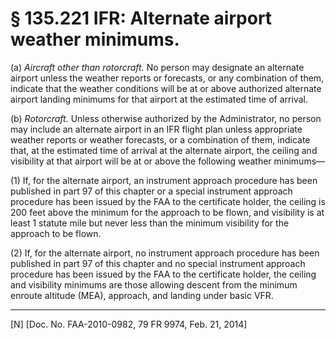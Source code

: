 # § 135.221   IFR: Alternate airport weather minimums.

(a) *Aircraft other than rotorcraft.* No person may designate an alternate airport unless the weather reports or forecasts, or any combination of them, indicate that the weather conditions will be at or above authorized alternate airport landing minimums for that airport at the estimated time of arrival.


(b) *Rotorcraft.* Unless otherwise authorized by the Administrator, no person may include an alternate airport in an IFR flight plan unless appropriate weather reports or weather forecasts, or a combination of them, indicate that, at the estimated time of arrival at the alternate airport, the ceiling and visibility at that airport will be at or above the following weather minimums—


(1) If, for the alternate airport, an instrument approach procedure has been published in part 97 of this chapter or a special instrument approach procedure has been issued by the FAA to the certificate holder, the ceiling is 200 feet above the minimum for the approach to be flown, and visibility is at least 1 statute mile but never less than the minimum visibility for the approach to be flown.


(2) If, for the alternate airport, no instrument approach procedure has been published in part 97 of this chapter and no special instrument approach procedure has been issued by the FAA to the certificate holder, the ceiling and visibility minimums are those allowing descent from the minimum enroute altitude (MEA), approach, and landing under basic VFR.



---

[N] [Doc. No. FAA-2010-0982, 79 FR 9974, Feb. 21, 2014]




